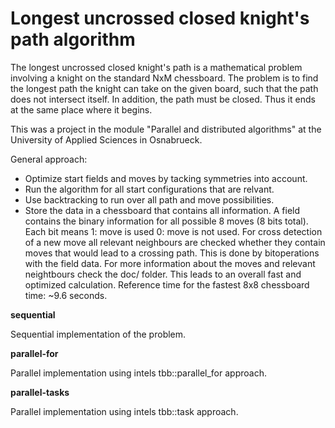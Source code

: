 # Longest uncrossed closed knight's path algorithm

The longest uncrossed closed knight's path is a mathematical problem involving a knight on the standard NxM chessboard. The problem is to find the longest path the knight can take on the given board, such that the path does not intersect itself. In addition, the path must be closed. Thus it ends at the same place where it begins.

This was a project in the module "Parallel and distributed algorithms" at the University of Applied Sciences in Osnabrueck.

General approach:
- Optimize start fields and moves by tacking symmetries into account.
- Run the algorithm for all start configurations that are relvant.
- Use backtracking to run over all path and move possibilities.
- Store the data in a chessboard that contains all information. A field contains the binary information for all possible 8 moves (8 bits total). Each bit means 1: move is used 0: move is not used. For cross detection of a new move all relevant neighbours are checked whether they contain moves that would lead to a crossing path. This is done by bitoperations with the field data. For more information about the moves and relevant neightbours check the doc/ folder. This leads to an overall fast and optimized calculation. Reference time for the fastest 8x8 chessboard time: ~9.6 seconds.

__sequential__

Sequential implementation of the problem.

__parallel-for__

Parallel implementation using intels tbb::parallel_for approach.

__parallel-tasks__

Parallel implementation using intels tbb::task approach.


